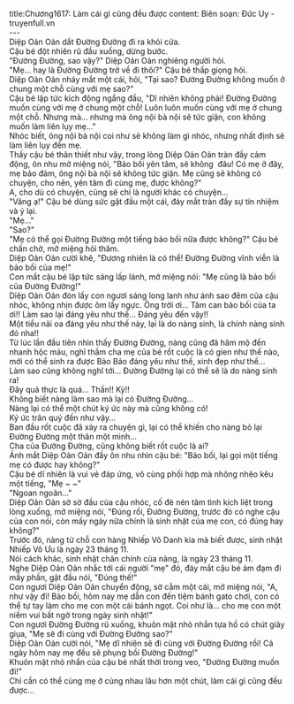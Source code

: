 title:Chương1617: Làm cái gì cũng đều được
content:
Biên soạn: Đức Uy - truyenfull.vn<br>---<br>Diệp Oản Oản dắt Đường Đường đi ra khỏi cửa.<br>Cậu bé đột nhiên rũ đầu xuống, dừng bước.<br>"Đường Đường, sao vậy?" Diệp Oản Oản nghiêng người hỏi.<br>"Mẹ... hay là Đường Đường trở về đi thôi?" Cậu bé thấp giọng hỏi.<br>Diệp Oản Oản nháy mắt một cái, hỏi, "Tại sao? Đường Đường không muốn ở chung một chỗ cùng với mẹ sao?"<br>Cậu bé lập tức kích động ngẩng đầu, "Dĩ nhiên không phải! Đường Đường muốn cùng với mẹ ở chung một chỗ! Luôn luôn muốn cùng với mẹ ở chung một chỗ. Nhưng mà… nhưng mà ông nội bà nội sẽ tức giận, con không muốn làm liên lụy mẹ..."<br>Nhóc biết, ông nội bà nội coi như sẽ không làm gì nhóc, nhưng nhất định sẽ làm liên lụy đến mẹ.<br>Thấy cậu bé thân thiết như vậy, trong lòng Diệp Oản Oản tràn đầy cảm động, ôn nhu mở miệng nói, "Bảo bối yên tâm, sẽ không  đâu! Có mẹ ở đây, mẹ bảo đảm, ông nội bà nội sẽ không tức giận. Mẹ cũng sẽ không có chuyện, cho nên, yên tâm đi cùng mẹ, được không?"<br>A, cho dù có chuyện, cũng sẽ chỉ là người khác có chuyện...<br>"Vâng ạ!" Cậu bé dùng sức gật đầu một cái, đáy mắt tràn đầy sự tín nhiệm và ỷ lại.<br>"Mẹ..."<br>"Sao?"<br>"Mẹ có thể gọi Đường Đường một tiếng bảo bối nữa được không?" Cậu bé chần chờ, mở miệng hỏi thăm.<br>Diệp Oản Oản cười khẽ, "Đương nhiên là có thể! Đường Đường vĩnh viễn là bảo bối của mẹ!"<br>Con mắt cậu bé lập tức sáng lấp lánh, mở miệng nói: "Mẹ cũng là bảo bối của Đường Đường!"<br>Diệp Oản Oản đón lấy con ngươi sáng long lanh như ánh sao đêm của cậu nhóc, không nhịn được ôm lấy ngực. Ông trời ơi... Tâm can bảo bối của ta ơi!! Làm sao lại đáng yêu như thế... Đáng yêu đến vậy!!<br>Một tiểu nãi oa đáng yêu như thế này, lại là do nàng sinh, là chính nàng sinh đó nha!!<br>Từ lúc lần đầu tiên nhìn thấy Đường Đường, nàng cũng đã hâm mộ đến nhanh hộc máu, nghĩ thầm cha mẹ của bé rốt cuộc là có gien như thế nào, mới có thể sinh ra được Bảo Bảo đáng yêu như thế, xinh đẹp như thế…<br>Làm sao cũng không nghĩ tới... Đường Đường lại có thể sẽ là do nàng sinh ra!<br>Đây quả thực là quá... Thần!! Kỳ!!<br>Không biết nàng làm sao mà lại có Đường Đường...<br>Nàng lại có thể một chút ký ức này mà cũng không có!<br>Ký ức trân quý đến như vậy...<br>Ban đầu rốt cuộc đã xảy ra chuyện gì, lại có thể khiến cho nàng bỏ lại Đường Đường một thân một mình…<br>Cha của Đường Đường, cũng không biết rốt cuộc là ai?<br>Ánh mắt Diệp Oản Oản đầy ôn nhu nhìn cậu bé: "Bảo bối, lại gọi một tiếng mẹ có được hay không?"<br>Cậu bé dĩ nhiên là vui vẻ đáp ứng, vô cùng phối hợp mà nhõng nhẽo kêu một tiếng, "Mẹ ~ ~"<br>"Ngoan ngoãn..."<br>Diệp Oản Oản sờ sờ đầu của cậu nhóc, cố đè nén tâm tình kịch liệt trong lòng xuống, mở miệng nói, "Đúng rồi, Đường Đường, trước đó có nghe cậu của con nói, còn mấy ngày nữa chính là sinh nhật của mẹ con, có đúng hay không?"<br>Trước đó, nàng từ chỗ con hàng Nhiếp Vô Danh kia mà biết được, sinh nhật Nhiếp Vô Ưu là ngày 23 tháng 11.<br>Nói cách khác, sinh nhật chân chính của nàng, là ngày 23 tháng 11.<br>Nghe Diệp Oản Oản nhắc tới cái người "mẹ" đó, đáy mắt cậu bé ảm đạm đi mấy phần, gật đầu nói, "Đúng thế!"<br>Con ngươi Diệp Oản Oản chuyển động, sờ cằm một cái, mở miệng nói, "A, như vậy đi! Bảo bối, hôm nay mẹ dẫn con đến tiệm bánh gato chơi, con có thể tự tay làm cho mẹ con một cái bánh ngọt. Coi như là... cho mẹ con một niềm vui bất ngờ trong ngày sinh nhật!"<br>Con ngươi Đường Đường rũ xuống, khuôn mặt nhỏ nhắn tựa hồ có chút giãy giụa, "Mẹ sẽ đi cùng với Đường Đường sao?"<br>Diệp Oản Oản cười nói, "Mẹ dĩ nhiên sẽ đi cùng với Đường Đường rồi! Cả ngày hôm nay mẹ đều sẽ phụng bồi Đường Đường!"<br>Khuôn mặt nhỏ nhắn của cậu bé nhất thời trong veo, "Đường Đường muốn đi!"<br>Chỉ cần có thể cùng mẹ ở cùng nhau lâu hơn một chút, làm cái gì cũng đều được...